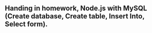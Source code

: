 ## Handing in homework, Node.js with MySQL (Create database, Create table, Insert Into, Select form).
